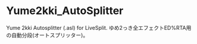 # Yume2kki_AutoSplitter
Yume 2kki Autosplitter (.asl) for LiveSplit. ゆめ2っき全エフェクトED%RTA用の自動分段(オートスプリッター)。
